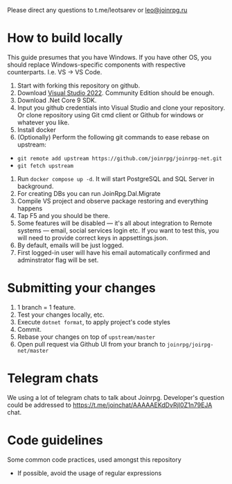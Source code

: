 Please direct any questions to t.me/leotsarev or leo@joinrpg.ru

How to build locally
==

This guide presumes that you have Windows. If you have other OS, you should replace Windows-specific
components with respective counterparts. I.e. VS → VS Code.

1. Start with forking this repository on github.
1. Download [Visual Studio 2022](https://www.visualstudio.com/). Community Edition should be enough.
1. Download .Net Core 9 SDK.
1. Input you github credentials into Visual Studio and clone your repository. Or clone repository
   using Git cmd client or Github for windows or whatever you like.
1. Install docker
1. (Optionally) Perform the following git commands to ease rebase on upstream:
  - `git remote add upstream https://github.com/joinrpg/joinrpg-net.git`
  - `git fetch upstream`
1. Run `docker compose up -d`. It will start PostgreSQL and SQL Server in background.
1. For creating DBs you can run JoinRpg.Dal.Migrate
1. Compile VS project and observe package restoring and everything happens
1. Tap F5 and you should be there.
1. Some features will be disabled — it's all about integration to Remote systems — email, social
   services login etc. If you want to test this, you will need to provide correct keys in
   appsettings.json.
1. By default, emails will be just logged.
1. First logged-in user will have his email automatically confirmed and adminstrator flag will be
   set. 

Submitting your changes
==

1. 1 branch = 1 feature.
1. Test your changes locally, etc.
1. Execute `dotnet format`, to apply project's code styles
1. Commit.
1. Rebase your changes on top of `upstream/master`
1. Open pull request via Github UI from your branch to `joinrpg/joirpg-net/master`

Telegram chats
==

We using a lot of telegram chats to talk about Joinrpg. Developer's question could be addressed
to https://t.me/joinchat/AAAAAEKdDvRjI0Z1n79EJA сhat.

Code guidelines
==

Some common code practices, used amongst this repository

- If possible, avoid the usage of regular expressions
